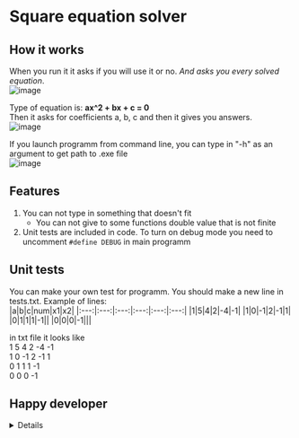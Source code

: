 # Square equation solver

## How it works
When you run it it asks if you will use it or no. *And asks you every solved equation*.<br>
![image](https://user-images.githubusercontent.com/75694757/186887804-130b6f51-254b-4882-b191-44d6c6202120.png)

Type of equation is: **ax^2 + bx + c = 0**<br>
Then it asks for coefficients a, b, c and then it gives you answers.<br>
![image](https://user-images.githubusercontent.com/75694757/186888844-f564f755-5175-4107-9bbf-11bea531aa49.png)


If you launch programm from command line, you can type in "-h" as an argument to get path to .exe file<br>
![image](https://user-images.githubusercontent.com/75694757/186889122-daa186ba-87ae-4004-8218-900031329035.png)

## Features
1. You can not type in something that doesn't fit
    * You can not give to some functions double value that is not finite
2. Unit tests are included in code. To turn on debug mode you need to uncomment `#define DEBUG` in main programm

## Unit tests
You can make your own test for programm. You should make a new line in tests.txt. Example of lines:<br>
|a|b|c|num|x1|x2|
|:---:|:---:|:---:|:---:|:---:|:---:|
|1|5|4|2|-4|-1|
|1|0|-1|2|-1|1|
|0|1|1|1|-1||
|0|0|0|-1|||

in txt file it looks like<br>
1 5 4 2 -4 -1<br>
1 0 -1 2 -1 1<br>
0 1 1 1 -1<br>
0 0 0 -1<br>
## Happy developer
<details>

![photo_2022-08-26_14-56-50](https://user-images.githubusercontent.com/75694757/186898391-8aa914f7-9142-4084-b01a-dc7f588d44dc.jpg)
</details>
